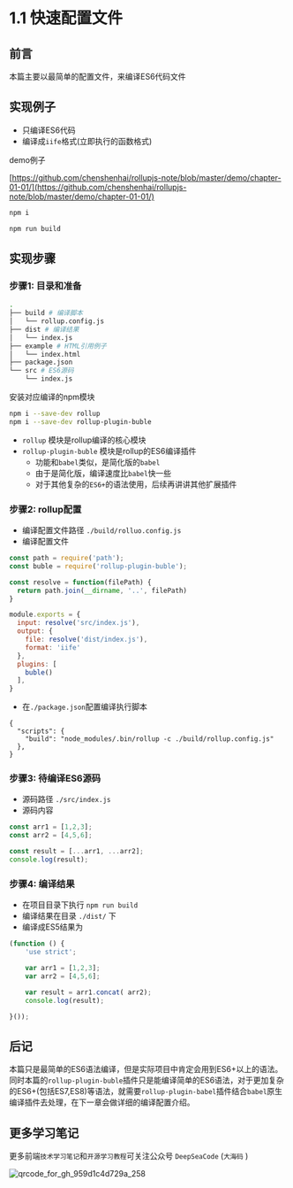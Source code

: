 # 1.1 快速配置文件

## 前言

本篇主要以最简单的配置文件，来编译ES6代码文件

## 实现例子
- 只编译ES6代码
- 编译成`iife`格式(立即执行的函数格式)

demo例子

[https://github.com/chenshenhai/rollupjs-note/blob/master/demo/chapter-01-01/](https://github.com/chenshenhai/rollupjs-note/blob/master/demo/chapter-01-01/)

```sh
npm i

npm run build
```

## 实现步骤

### 步骤1: 目录和准备

```sh
.
├── build # 编译脚本
│   └── rollup.config.js
├── dist # 编译结果
│   └── index.js
├── example # HTML引用例子
│   └── index.html
├── package.json
└── src # ES6源码
    └── index.js
```

安装对应编译的npm模块

```sh
npm i --save-dev rollup 
npm i --save-dev rollup-plugin-buble
```
- `rollup` 模块是rollup编译的核心模块
- `rollup-plugin-buble` 模块是rollup的ES6编译插件
    - 功能和`babel`类似，是简化版的`babel`
    - 由于是简化版，编译速度比`babel`快一些
    - 对于其他复杂的`ES6+`的语法使用，后续再讲讲其他扩展插件
    


### 步骤2: rollup配置

- 编译配置文件路径 `./build/rolluo.config.js`
- 编译配置文件

```js
const path = require('path');
const buble = require('rollup-plugin-buble');

const resolve = function(filePath) {
  return path.join(__dirname, '..', filePath)
}

module.exports = {
  input: resolve('src/index.js'),
  output: {
    file: resolve('dist/index.js'),
    format: 'iife'
  },
  plugins: [
    buble()
  ],
}
```
- 在`./package.json`配置编译执行脚本
```
{
  "scripts": {
    "build": "node_modules/.bin/rollup -c ./build/rollup.config.js"
  },
}
```


### 步骤3: 待编译ES6源码

- 源码路径 `./src/index.js`
- 源码内容

```js
const arr1 = [1,2,3];
const arr2 = [4,5,6];

const result = [...arr1, ...arr2];
console.log(result);

```


### 步骤4: 编译结果 

- 在项目目录下执行 `npm run build`
- 编译结果在目录 `./dist/` 下
- 编译成ES5结果为

```js
(function () {
	'use strict';

	var arr1 = [1,2,3];
	var arr2 = [4,5,6];

	var result = arr1.concat( arr2);
	console.log(result);

}());
```


## 后记

本篇只是最简单的ES6语法编译，但是实际项目中肯定会用到ES6+以上的语法。同时本篇的`rollup-plugin-buble`插件只是能编译简单的ES6语法，对于更加复杂的ES6+(包括ES7,ES8)等语法，就需要`rollup-plugin-babel`插件结合`babel`原生编译插件去处理，在下一章会做详细的编译配置介绍。

## 更多学习笔记

更多前端`技术学习笔记`和`开源学习教程`可关注公众号 `DeepSeaCode`  (`大海码` ) 

![qrcode_for_gh_959d1c4d729a_258](https://user-images.githubusercontent.com/8216630/43264303-495bf52c-9118-11e8-85cd-4ec6fcc6d066.jpg)
